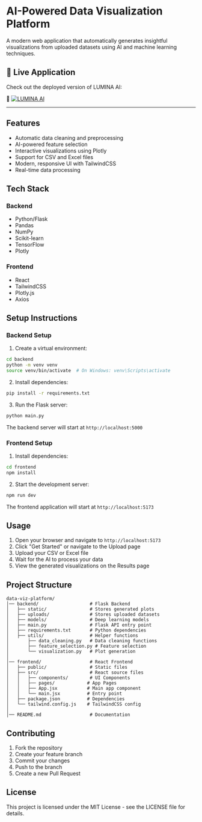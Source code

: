 # AI-Powered Data Visualization Platform

A modern web application that automatically generates insightful visualizations from uploaded datasets using AI and machine learning techniques.

## 🚀 Live Application
Check out the deployed version of LUMINA AI:

🔗 [![LUMINA AI](https://img.shields.io/badge/Live%20Application-Click%20Here-brightgreen)](https://data-visualization-platform.vercel.app/)

---

## Features

- Automatic data cleaning and preprocessing
- AI-powered feature selection
- Interactive visualizations using Plotly
- Support for CSV and Excel files
- Modern, responsive UI with TailwindCSS
- Real-time data processing

## Tech Stack

### Backend
- Python/Flask
- Pandas
- NumPy
- Scikit-learn
- TensorFlow
- Plotly

### Frontend
- React
- TailwindCSS
- Plotly.js
- Axios

## Setup Instructions

### Backend Setup

1. Create a virtual environment:
```bash
cd backend
python -m venv venv
source venv/bin/activate  # On Windows: venv\Scripts\activate
```

2. Install dependencies:
```bash
pip install -r requirements.txt
```

3. Run the Flask server:
```bash
python main.py
```

The backend server will start at `http://localhost:5000`

### Frontend Setup

1. Install dependencies:
```bash
cd frontend
npm install
```

2. Start the development server:
```bash
npm run dev
```

The frontend application will start at `http://localhost:5173`

## Usage

1. Open your browser and navigate to `http://localhost:5173`
2. Click "Get Started" or navigate to the Upload page
3. Upload your CSV or Excel file
4. Wait for the AI to process your data
5. View the generated visualizations on the Results page

## Project Structure

```
data-viz-platform/
│── backend/                   # Flask Backend
│   ├── static/                # Stores generated plots
│   ├── uploads/               # Stores uploaded datasets
│   ├── models/                # Deep learning models
│   ├── main.py                # Flask API entry point
│   ├── requirements.txt       # Python dependencies
│   ├── utils/                 # Helper functions
│       ├── data_cleaning.py   # Data cleaning functions
│       ├── feature_selection.py # Feature selection
│       └── visualization.py   # Plot generation
│
│── frontend/                  # React Frontend
│   ├── public/                # Static files
│   ├── src/                   # React source files
│   │   ├── components/        # UI Components
│   │   ├── pages/            # App Pages
│   │   ├── App.jsx           # Main app component
│   │   └── main.jsx          # Entry point
│   ├── package.json          # Dependencies
│   └── tailwind.config.js    # TailwindCSS config
│
│── README.md                  # Documentation
```

## Contributing

1. Fork the repository
2. Create your feature branch
3. Commit your changes
4. Push to the branch
5. Create a new Pull Request

## License

This project is licensed under the MIT License - see the LICENSE file for details. 
